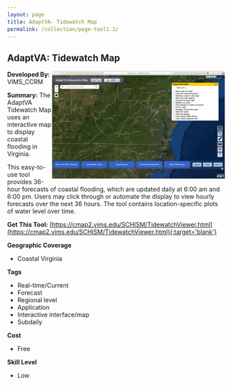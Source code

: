 ```yaml
---
layout: page
title: AdaptVA- Tidewatch Map
permalink: /collection/page-tool1.2/
---
```

## AdaptVA: Tidewatch Map

<img src="/images/scaled_250_400/TOOLID_1.2_ScreenCapture-1.png" style="max-height:250px;max-width:400;" align="right"/>

**Developed By:** VIMS_CCRM

**Summary:** The AdaptVA Tidewatch Map uses an interactive map to display coastal flooding in Virginia. 

This easy-to-use tool provides 36-hour forecasts of coastal flooding, which are updated daily at 6:00 am and 6:00 pm. Users may click through or automate the display to view hourly forecasts over the next 36 hours. The tool contains location-specific plots of water level over time. 

**Get This Tool:** [https://cmap2.vims.edu/SCHISM/TidewatchViewer.html](https://cmap2.vims.edu/SCHISM/TidewatchViewer.html){:target='blank'}

**Geographic Coverage**

* Coastal Virginia

**Tags**

*  Real-time/Current
*  Forecast
*  Regional level
*  Application
*  Interactive interface/map
*  Subdaily

**Cost**

* Free

**Skill Level**

* Low
